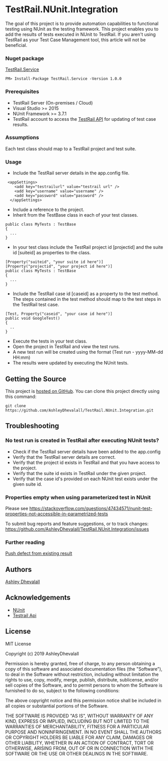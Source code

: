 # TestRail.NUnit.Integration

The goal of this project is to provide automation capabilities to functional testing using NUnit as the testing framework. This project enables you to add the results of tests executed in NUnit to TestRail. If you aren't using TestRail as your Test Case Management tool, this article will not be beneficial.

### Nuget package
[TestRail.Service](https://www.nuget.org/packages/TestRail.Service/)
```
PM> Install-Package TestRail.Service -Version 1.0.0
```

### Prerequisites
* TestRail Server (On-premises / Cloud) 
* Visual Studio >= 2015
* NUnit Framework >= 3.7.1
* TestRail account to access the [TestRail API](http://docs.gurock.com/testrail-api2/start) for updating of test case results. 

### Assumptions
Each test class should map to a TestRail project and test suite.  

### Usage
* Include the TestRail server details in the app.config file.  
```
 <appSettings>
    <add key="testrailurl" value="testrail url" />
    <add key="username" value="username" />
    <add key="password" value="password" />
  </appSettings>
```


* Include a reference to the project.
* Inherit from the TestBase class in each of your test classes.
 
```
public class MyTests : TestBase
{
  ...
}
```

* In your test class include the TestRail project id [projectid] and the suite id [suiteid] as properties to the class.

```
[Property("suiteid", "your suite id here")]
[Property("projectid", "your project id here")]
public class MyTests : TestBase
{
  ...
}
```

* Include the TestRail case id [caseid] as a property to the test method. The steps contained in the test method should map to the test steps in the TestRail test case.

```
[Test, Property("caseid", "your case id here")]
public void GoogleTest()
{
  ..
}
```

* Execute the tests in your test class. 
* Open the project in TestRail and view the test runs. 
* A new test run will be created using the format (Test run - yyyy-MM-dd HH:mm)
* The results were updated by executing the NUnit tests.

## Getting the Source

This project is [hosted on GitHub](https://github.com/AshleyDhevalall/TestRail.NUnit.Integration). You can clone this project directly using this command:

```
git clone https://github.com/AshleyDhevalall/TestRail.NUnit.Integration.git
```

## Troubleshooting

### No test run is created in TestRail after executing NUnit tests?  
 
   - Check if the TestRail server details have been added to the app.config
   - Verify that the TestRail server details are correct.
   - Verify that the project id exists in TestRail and that you have access to the project.
   - Verify that the suite id exists in TestRail under the given project.
   - Verify that the case id's provided on each NUnit test exists under the given suite id.
   
### Properties empty when using parameterized test in NUnit
   Please see https://stackoverflow.com/questions/47434571/nunit-test-properties-not-accessible-in-parametrized-tests
   
To submit bug reports and feature suggestions, or to track changes:
  https://github.com/AshleyDhevalall/TestRail.NUnit.Integration/issues

### Further reading
[Push defect from existing result](https://discuss.gurock.com/t/push-defect-from-existing-result/893)

## Authors

[Ashley Dhevalall](https://github.com/AshleyDhevalall)

## Acknowledgements

* [NUnit](<http://nunit.org>)
* [Testrail Api](<https://github.com/gurock/testrail-api>)

## License

MIT License

Copyright (c) 2019 AshleyDhevalall

Permission is hereby granted, free of charge, to any person obtaining a copy
of this software and associated documentation files (the "Software"), to deal
in the Software without restriction, including without limitation the rights
to use, copy, modify, merge, publish, distribute, sublicense, and/or sell
copies of the Software, and to permit persons to whom the Software is
furnished to do so, subject to the following conditions:

The above copyright notice and this permission notice shall be included in all
copies or substantial portions of the Software.

THE SOFTWARE IS PROVIDED "AS IS", WITHOUT WARRANTY OF ANY KIND, EXPRESS OR
IMPLIED, INCLUDING BUT NOT LIMITED TO THE WARRANTIES OF MERCHANTABILITY,
FITNESS FOR A PARTICULAR PURPOSE AND NONINFRINGEMENT. IN NO EVENT SHALL THE
AUTHORS OR COPYRIGHT HOLDERS BE LIABLE FOR ANY CLAIM, DAMAGES OR OTHER
LIABILITY, WHETHER IN AN ACTION OF CONTRACT, TORT OR OTHERWISE, ARISING FROM,
OUT OF OR IN CONNECTION WITH THE SOFTWARE OR THE USE OR OTHER DEALINGS IN THE
SOFTWARE.
